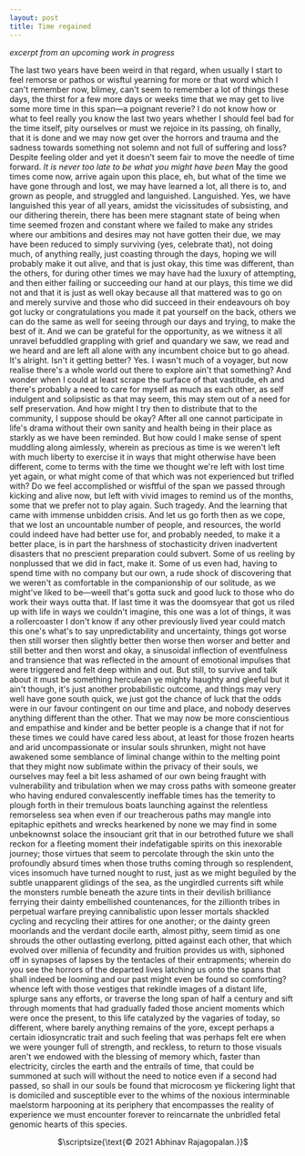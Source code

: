 ```yaml
---
layout: post
title: Time regained 
---
```

*excerpt from an upcoming work in progress*

The last two years have been weird in that regard, when usually I start to feel remorse or pathos or wisftul yearning for more or that word which I can't remember now, blimey, can't seem to remember a lot of things these days, the thirst for a few more days or weeks time that we may get to live some more time in this span—a poignant reverie? I do not know how or what to feel really you know the last two years whether I should feel bad for the time itself, pity ourselves or must we rejoice in its passing, oh finally, that it is done and we may now get over the horrors and trauma and the sadness towards something not solemn and not full of suffering and loss? Despite feeling older and yet it doesn't seem fair to move the needle of time forward. *It is never too late to be what you might have been* May the good times come now, arrive again upon this place, eh, but what of the time we have gone through and lost, we may have learned a lot, all there is to, and grown as people, and struggled and languished. Languished. Yes, we have languished this year of all years, amidst the vicissitudes of subsisting, and our dithering therein, there has been mere stagnant state of being when time seemed frozen and constant where we failed to make any strides where our ambitions and desires may not have gotten their due, we may have been reduced to simply surviving (yes, celebrate that), not doing much, of anything really, just coasting through the days, hoping we will probably make it out alive, and that is just okay, this time was different, than the others, for during other times we may have had the luxury of attempting, and then either failing or succeeding our hand at our plays, this time we did not and that it is just as well okay because all that mattered was to go on and merely survive and those who did succeed in their endeavours oh boy got lucky or congratulations you made it pat yourself on the back, others we can do the same as well for seeing through our days and trying, to make the best of it. And we can be grateful for the opportunity, as we witness it all unravel befuddled grappling with grief and quandary we saw, we read and we heard and are left all alone with any incumbent choice but to go ahead. It's alright. Isn't it getting better? Yes. I wasn't much of a voyager, but now realise there's a whole world out there to explore ain't that something? And wonder when I could at least scrape the surface of that vastitude, eh and there's probably a need to care for myself as much as each other, as self indulgent and solipsistic as that may seem, this may stem out of a need for self preservation. And how might I try then to distribute that to the community, I suppose should be okay? After all one cannot participate in life's drama without their own sanity and health being in their place as starkly as we have been reminded. But how could I make sense of spent muddling along aimlessly, wherein as precious as time is we weren't left with much liberty to exercise it in ways that might otherwise have been different, come to terms with the time we thought we're left with lost time yet again, or what might come of that which was not experienced but trifled with? Do we feel accomplished or wisftful of the span we passed through kicking and alive now, but left with vivid images to remind us of the months, some that we prefer not to play again. Such tragedy. And the learning that came with immense unbidden crisis. And let us go forth then as we cope, that we lost an uncountable number of people, and resources, the world could indeed have had better use for, and probably needed, to make it a better place, is in part the harshness of stochasticity driven inadvertent disasters that no prescient preparation could subvert. Some of us reeling by nonplussed that we did in fact, make it. Some of us even had, having to spend time with no company but our own, a rude shock of discovering that we weren't as comfortable in the companionship of our solitude, as we might've liked to be—weell that's gotta suck and good luck to those who do work their ways outta that. If last time it was the doomsyear that got us riled up with life in ways we couldn't imagine, this one was a lot of things, it was a rollercoaster I don't know if any other previously lived year could match this one's what's to say unpredictability and uncertainty, things got worse then still worser then slightly better then worse then worser and better and still better and then worst and okay, a sinusoidal inflection of eventfulness and transience that was reflected in the amount of emotional impulses that were triggered and felt deep within and out. But still, to survive and talk about it must be something herculean ye mighty haughty and gleeful but it ain't though, it's just another probabilistic outcome, and things may very well have gone south quick, we just got the chance of luck that the odds were in our favour contingent on our time and place, and nobody deserves anything different than the other. That we may now be more conscientious and empathise and kinder and be better people is a change that if not for these times we could have cared less about, at least for those frozen hearts and arid uncompassionate or insular souls shrunken, might not have awakened some semblance of liminal change within to the melting point that they might now sublimate within the privacy of their souls, we ourselves may feel a bit less ashamed of our own being fraught with vulnerability and tribulation when we may cross paths with someone greater who having endured convalescently ineffable times has the temerity to plough forth in their tremulous boats launching against the relentless remorseless sea when even if our treacherous paths may mangle into epitaphic epithets and wrecks hearkened by none we may find in some unbeknownst solace the insouciant grit that in our betrothed future we shall reckon for a fleeting moment their indefatigable spirits on this inexorable journey; those virtues that seem to percolate through the skin unto the profoundly absurd times when those truths coming through so resplendent, vices insomuch have turned nought to rust, just as we might beguiled by the subtle unapparent glidings of the sea, as the ungirdled currents sift while the monsters rumble beneath the azure tints in their devilish brilliance ferrying their dainty embellished countenances, for the zillionth tribes in perpetual warfare preying cannibalistic upon lesser mortals shackled cycling and recycling their attires for one another; or the dainty green moorlands and the verdant docile earth, almost pithy, seem timid as one shrouds the other outlasting everlong, pitted against each other, that which evolved over millenia of fecundity and fruition provides us with, siphoned off in synapses of lapses by the tentacles of their entrapments; wherein do you see the horrors of the departed lives latching us onto the spans that shall indeed be looming and our past might even be found so comforting? whence left with those vestiges that rekindle images of a distant life, splurge sans any efforts, or traverse the long span of half a century and sift through moments that had gradually faded those ancient moments which were once the present, to this life catalyzed by the vagaries of today, so different, where barely anything remains of the yore, except perhaps a certain idiosyncratic trait and such feeling that was perhaps felt ere when we were younger full of strength, and reckless, to return to those visuals aren't we endowed with the blessing of memory which, faster than electricity, circles the earth and the entrails of time, that could be summoned at such will without the need to notice even if a second had passed, so shall in our souls be found that microcosm ye flickering light that is domiciled and susceptible ever to the whims of the noxious interminable maelstorm harpooning at its periphery that encompasses the reality of experience we must encounter forever to reincarnate the unbridled fetal genomic hearts of this species.

<p style="text-align: center;">$\scriptsize{\text{© 2021 Abhinav Rajagopalan.}}$</p>

